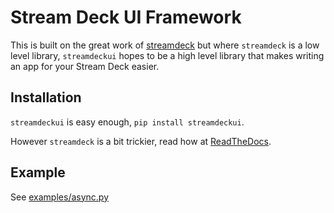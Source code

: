 # Stream Deck UI Framework

This is built on the great work of
[streamdeck](https://github.com/abcminiuser/python-elgato-streamdeck)
but where `streamdeck` is a low level library, `streamdeckui` hopes to
be a high level library that makes writing an app for your Stream Deck
easier.

## Installation

`streamdeckui` is easy enough, `pip install streamdeckui`.

However `streamdeck` is a bit trickier, read how at
[ReadTheDocs](https://python-elgato-streamdeck.readthedocs.io/en/stable/pages/installation.html).

## Example

See [examples/async.py](examples/async.py)

